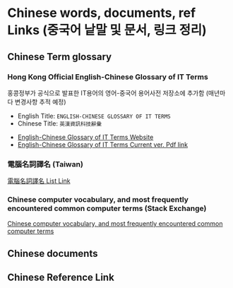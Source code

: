 # Chinese words, documents, ref Links (중국어 낱말 및 문서, 링크 정리)

## Chinese Term glossary 

### Hong Kong Official English-Chinese Glossary of IT Terms

홍콩정부가 공식으로 발표한 IT용어의 영어-중국어 용어사전
저장소에 추가함 (매년마다 변경사항 추적 예정)

* English Title: `ENGLISH-CHINESE GLOSSARY OF IT TERMS`
* Chinese Title: `英漢資訊科技辭彙`

 - [English-Chinese Glossary of IT Terms Website](https://www.ogcio.gov.hk/en/our_work/infrastructure/methodology/glossary/)
 - [English-Chinese Glossary of IT Terms Current ver. Pdf link](https://www.ogcio.gov.hk/en/our_work/infrastructure/methodology/glossary/doc/IT_Glossary.pdf)

### 電腦名詞譯名 (Taiwan)

[電腦名詞譯名 List Link](http://www.iicm.org.tw/term/)

### Chinese computer vocabulary, and most frequently encountered common computer terms (Stack Exchange)

[Chinese computer vocabulary, and most frequently encountered common computer terms](https://chinese.stackexchange.com/questions/6375/chinese-computer-vocabulary-and-most-frequently-encountered-common-computer-ter)

## Chinese documents

## Chinese Reference Link


